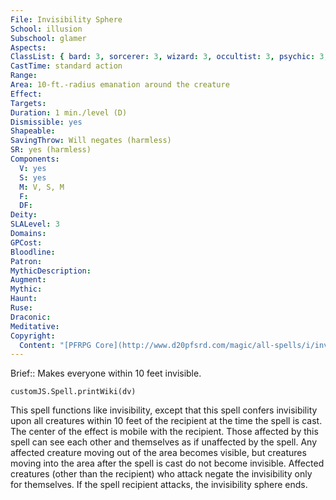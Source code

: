 ```yaml
---
File: Invisibility Sphere
School: illusion
Subschool: glamer
Aspects: 
ClassList: { bard: 3, sorcerer: 3, wizard: 3, occultist: 3, psychic: 3, mesmerist: 3, unchained summoner: 3 }
CastTime: standard action
Range: 
Area: 10-ft.-radius emanation around the creature
Effect: 
Targets: 
Duration: 1 min./level (D)
Dismissible: yes
Shapeable: 
SavingThrow: Will negates (harmless)
SR: yes (harmless)
Components:
  V: yes
  S: yes
  M: V, S, M
  F: 
  DF: 
Deity: 
SLALevel: 3
Domains: 
GPCost: 
Bloodline: 
Patron: 
MythicDescription: 
Augment: 
Mythic: 
Haunt: 
Ruse: 
Draconic: 
Meditative: 
Copyright:
  Content: "[PFRPG Core](http://www.d20pfsrd.com/magic/all-spells/i/invisibility-sphere)"
---
```

Brief:: Makes everyone within 10 feet invisible.

```dataviewjs
customJS.Spell.printWiki(dv)
```

This spell functions like invisibility, except that this spell confers invisibility upon all creatures within 10 feet of the recipient at the time the spell is cast. The center of the effect is mobile with the recipient.  Those affected by this spell can see each other and themselves as if unaffected by the spell. Any affected creature moving out of the area becomes visible, but creatures moving into the area after the spell is cast do not become invisible.  Affected creatures (other than the recipient) who attack negate the invisibility only for themselves. If the spell recipient attacks, the invisibility sphere ends.
